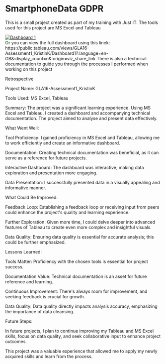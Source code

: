 # SmartphoneData GDPR 
This is a small project created as part of my training with Just IT. 
The tools used for this project are MS Excel and Tableau
<div class='tableauPlaceholder' id='viz1696510431828' style='position: relative'><noscript><a href='#'><img alt='Dashboard 1 ' src='https:&#47;&#47;public.tableau.com&#47;static&#47;images&#47;GL&#47;GLA16-Assessment1_KristinK&#47;Dashboard1&#47;1_rss.png' style='border: none' /></a></noscript><object class='tableauViz'  style='display:none;'><param name='host_url' value='https%3A%2F%2Fpublic.tableau.com%2F' /> <param name='embed_code_version' value='3' /> <param name='path' value='views&#47;GLA16-Assessment1_KristinK&#47;Dashboard1?:language=en-GB&amp;:embed=true' /> <param name='toolbar' value='yes' /><param name='static_image' value='https:&#47;&#47;public.tableau.com&#47;static&#47;images&#47;GL&#47;GLA16-Assessment1_KristinK&#47;Dashboard1&#47;1.png' /> <param name='animate_transition' value='yes' /><param name='display_static_image' value='yes' /><param name='display_spinner' value='yes' /><param name='display_overlay' value='yes' /><param name='display_count' value='yes' /><param name='language' value='en-GB' /></object></div> 
Or you can view the full dashboard using this linek:
https://public.tableau.com/views/GLA16-Assessment1_KristinK/Dashboard1?:language=en-GB&:display_count=n&:origin=viz_share_link
There is also a technical documentation to guide you through the processes I performed when working on this project


Retrospective

Project Name: GLA16-Assessment1_KristinK

Tools Used: MS Excel, Tableau

Summary:
The project was a significant learning experience. Using MS Excel and Tableau, I created a dashboard and accompanying technical documentation. The project aimed to analyse and present data effectively.

What Went Well:

Tool Proficiency: I gained proficiency in MS Excel and Tableau, allowing me to work efficiently and create an informative dashboard.

Documentation: Creating technical documentation was beneficial, as it can serve as a reference for future projects.

Interactive Dashboard: The dashboard was interactive, making data exploration and presentation more engaging.

Data Presentation: I successfully presented data in a visually appealing and informative manner.

What Could Be Improved:

Feedback Loop: Establishing a feedback loop or receiving input from peers could enhance the project's quality and learning experience.

Further Exploration: Given more time, I could delve deeper into advanced features of Tableau to create even more complex and insightful visuals.

Data Quality: Ensuring data quality is essential for accurate analysis; this could be further emphasized.

Lessons Learned:

Tools Matter: Proficiency with the chosen tools is essential for project success.

Documentation Value: Technical documentation is an asset for future reference and learning.

Continuous Improvement: There's always room for improvement, and seeking feedback is crucial for growth.

Data Quality: Data quality directly impacts analysis accuracy, emphasizing the importance of data cleansing.

Future Steps:

In future projects, I plan to continue improving my Tableau and MS Excel skills, focus on data quality, and seek collaborative input to enhance project outcomes.

This project was a valuable experience that allowed me to apply my newly acquired skills and learn from the process.

